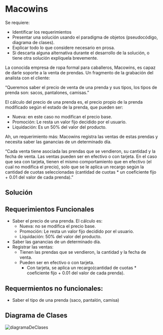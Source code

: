# Macowins

Se requiere:

* Identificar los requerimientos
* Presentar una solución usando el paradigma de objetos (pseudocódigo, diagrama de clases).
* Explicar todo lo que considere necesario en prosa.
* Si descarta alguna alternativa durante el desarrollo de la solución, o tiene otra solución expliquela brevemente.


La conocida empresa de ropa formal para caballeros, Macowins, es capaz de darle soporte a la venta de prendas. Un fragmento de la grabación del analista con el cliente:

“Queremos saber el precio de venta de una prenda y sus tipos, los tipos de prenda son: sacos, pantalones, camisas.”

El cálculo del precio de una prenda es, el precio propio de la prenda modificado según el estado de la prenda, que pueden ser:
* Nueva: en este caso no modifican el precio base.
* Promoción: Le resta un valor fijo decidido por el usuario.
* Liquidación: Es un 50% del valor del producto.

Ah, un requerimiento más: Macowins registra las ventas de estas prendas y necesita saber las ganancias de un determinado día. 

“Cada venta tiene asociada las prendas que se vendieron, su cantidad y la fecha de venta. 
Las ventas pueden ser en efectivo o con tarjeta. En el caso que sea con tarjeta, tienen el mismo comportamiento que en efectivo (el cual no modifica el precio), solo que se le aplica un recargo según la cantidad de cuotas seleccionadas (cantidad de cuotas * un coeficiente fijo + 0.01 del valor de cada prenda).”

## Solución

## Requerimientos Funcionales
* Saber el precio de una prenda. El cálculo es:
	- Nueva: no se modifica el precio base.
	- Promoción: Le resta un valor fijo decidido por el usuario.
	- Liquidación: 50% del valor del producto.
* Saber las ganancias de un determinado día. 
* Registrar las ventas: 
	- Tienen las prendas que se vendieron, la cantidad y la fecha de 	  venta.
	- Pueden ser en efectivo o con tarjeta.
		- Con tarjeta, se aplica un recargo(cantidad de cuotas * coeficiente fijo + 0.01 del valor de cada prenda).

## Requermientos no funcionales:
* Saber el tipo de una prenda (saco, pantalón, camisa)

## Diagrama de Clases
![diagramaDeClases](https://github.com/NicoCollazo/Macowins/macowins_diagramaDeClases.jpg)

